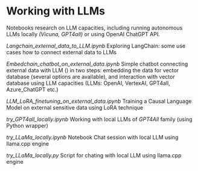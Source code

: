 # Working with LLMs

Notebooks research on LLM capacities, including running autonomous LLMs locally *(Vicuna, GPT4all)* or using OpenAI ChatGPT API.

*Langchain_external_data_to_LLM.ipynb*      Exploring LangChain: some use cases how to connect external data to LLMs

*Embedchain_chatbot_on_external_data.ipynb*         Simple chatbot connecting external data with LLM () in two steps: embedding the data for vector database (several options are available), and interaction with vector database using LLM capacities (LLMs: OpenAI, VertexAI, GPT4all, Azure_ChatGPT etc.) 

*LLM_LoRA_finetuning_on_external_data.ipynb*        Training a Causal Language Model on external sensitive data using LoRA technique

*try_GPT4all_locally.ipynb*             Working with local LLMs of *GPT4All* family (using Python wrapper)  

*try_LLaMa_locally.ipynb*           Notebook Chat session with local LLM using llama.cpp engine

*try_LLaMa_locally.py*       Script for chating with local LLM using llama.cpp engine
